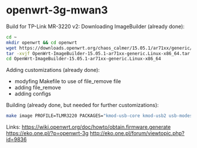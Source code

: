 # openwrt-3g-mwan3

Build for TP-Link MR-3220 v2:
Downloading ImageBuilder (already done):
```bash
cd ~
mkdir openwrt && cd openwrt
wget https://downloads.openwrt.org/chaos_calmer/15.05.1/ar71xx/generic/OpenWrt-ImageBuilder-15.05.1-ar71xx-generic.Linux-x86_64.tar.bz2
tar -xvjf OpenWrt-ImageBuilder-15.05.1-ar71xx-generic.Linux-x86_64.tar.bz2
cd OpenWrt-ImageBuilder-15.05.1-ar71xx-generic.Linux-x86_64
```

Adding customizations (already done):
 - modyfing Makefile to use of file_remove file
 - adding file_remove
 - adding configs

Building (already done, but needed for further customizations):
```bash
make image PROFILE=TLMR3220 PACKAGES="kmod-usb-core kmod-usb2 usb-modeswitch libusb-1.0 chat comgt kmod-usb-serial kmod-usb-serial-option mwan3 ip ipset luci luci-proto-3g luci-app-mwan3 -ip6tables -kmod-ip6tables -kmod-ipv6 -odhcp6c -luci-proto-ipv6 -libip6tc" FILES_REMOVE="files_remove" FILES=files/
```

Links:
https://wiki.openwrt.org/doc/howto/obtain.firmware.generate
https://eko.one.pl/?p=openwrt-3g
http://eko.one.pl/forum/viewtopic.php?id=9836
